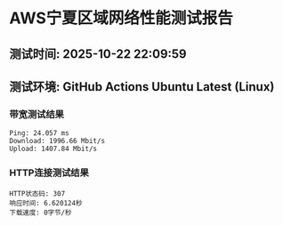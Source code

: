 # AWS宁夏区域网络性能测试报告
## 测试时间: 2025-10-22 22:09:59
## 测试环境: GitHub Actions Ubuntu Latest (Linux)

### 带宽测试结果
```
Ping: 24.057 ms
Download: 1996.66 Mbit/s
Upload: 1407.84 Mbit/s
```

### HTTP连接测试结果
```
HTTP状态码: 307
响应时间: 6.620124秒
下载速度: 0字节/秒
```

